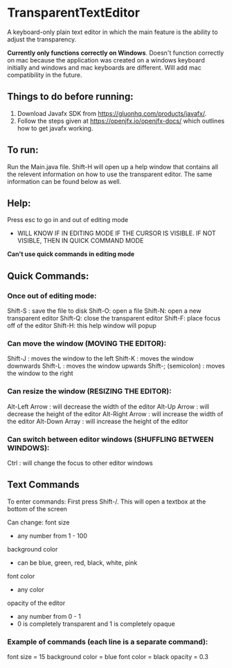 # TransparentTextEditor
A keyboard-only plain text editor in which the main feature is the ability to adjust the transparency. 

**Currently only functions correctly on Windows**. Doesn't function correctly on mac because the application was created on a windows keyboard initially and windows and mac keyboards are different. Will add mac compatibility in the future.

## Things to do before running:
1) Download Javafx SDK from https://gluonhq.com/products/javafx/.
2) Follow the steps given at https://openjfx.io/openjfx-docs/ which outlines how to get javafx working.

## To run:
Run the Main.java file. Shift-H will open up a help window that contains all the relevent information on how to use the transparent editor. The same information can be found below as well.

## Help:
Press esc to go in and out of editing mode
 - WILL KNOW IF IN EDITING MODE IF THE CURSOR IS VISIBLE. IF NOT VISIBLE, THEN IN QUICK COMMAND MODE

**Can't use quick commands in editing mode**

## Quick Commands:
### Once out of editing mode:
Shift-S : save the file to disk
Shift-O: open a file
Shift-N: open a new transparent editor
Shift-Q: close the transparent editor
Shift-F: place focus off of the editor
Shift-H: this help window will popup

### Can move the window (MOVING THE EDITOR):
Shift-J : moves the window to the left
Shift-K : moves the window downwards
Shift-L : moves the window upwards
Shift-; (semicolon) : moves the window to the right

### Can resize the window (RESIZING THE EDITOR):
Alt-Left Arrow : will decrease the width of the editor
Alt-Up Arrow : will decrease the height of the editor
Alt-Right Arrow : will increase the width of the editor
Alt-Down Array : will increase the height of the editor

### Can switch between editor windows (SHUFFLING BETWEEN WINDOWS):
Ctrl : will change the focus to other editor windows

## Text Commands
To enter commands:
First press Shift-/. This will open a textbox at the bottom of the screen

Can change:
font size
 - any number from 1 - 100 

background color
 - can be blue, green, red, black, white, pink 

font color 
 - any color

opacity of the editor
- any number from 0 - 1
 - 0 is completely transparent and 1 is completely opaque

### Example of commands (each line is a separate command):
font size = 15
background color = blue
font color = black
opacity = 0.3 
